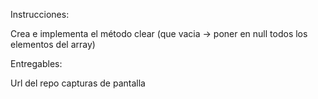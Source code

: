 Instrucciones:

Crea e implementa el método clear (que vacia -> poner en null todos los elementos del array)

Entregables:

Url del repo
capturas de pantalla

